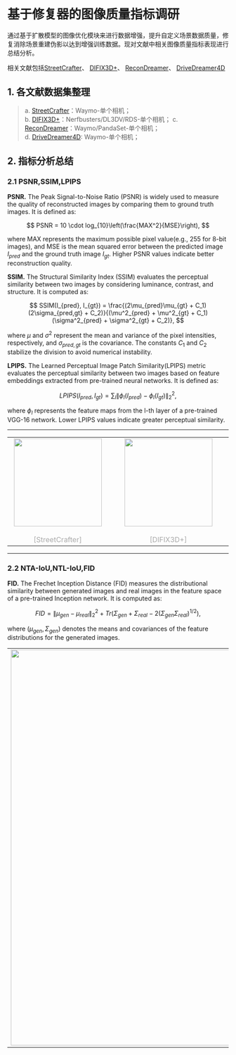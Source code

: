 # 基于修复器的图像质量指标调研
通过基于扩散模型的图像优化模块来进行数据增强，提升自定义场景数据质量，修复消除场景重建伪影以达到增强训练数据。现对文献中相关图像质量指标表现进行总结分析。

相关文献包括[StreetCrafter](https://arxiv.org/abs/2412.13188)、
[DIFIX3D+](https://arxiv.org/pdf/2503.01774?)、
[ReconDreamer](https://arxiv.org/pdf/2411.19548)、
[DriveDreamer4D](https://arxiv.org/pdf/2410.13571)

## 1. 各文献数据集整理
> a. [StreetCrafter](https://arxiv.org/abs/2412.13188)：Waymo-单个相机；   
> b. [DIFIX3D+](https://arxiv.org/pdf/2503.01774?)：Nerfbusters/DL3DV/RDS-单个相机；   
> c. [ReconDreamer](https://arxiv.org/pdf/2411.19548)：Waymo/PandaSet-单个相机；   
> d. [DriveDreamer4D](https://arxiv.org/pdf/2410.13571): Waymo-单个相机；

## 2. 指标分析总结
### 2.1 PSNR,SSIM,LPIPS
**PSNR.** The Peak Signal-to-Noise Ratio (PSNR) is widely used to measure the quality of reconstructed images by
comparing them to ground truth images. It is defined as:

$$
PSNR = 10 \cdot log_{10}\left(\frac{MAX^2}{MSE}\right),
$$

where MAX represents the maximum possible pixel value(e.g., 255 for 8-bit images), and MSE is the mean squared
error between the predicted image $I_{pred}$ and the ground truth image $I_{gt}$. Higher PSNR values indicate better reconstruction quality.

**SSIM.** The Structural Similarity Index (SSIM) evaluates the perceptual similarity between two images by considering
luminance, contrast, and structure. It is computed as:

$$
SSIM(I_{pred}, I_{gt}) = \frac{(2\mu_{pred}\mu_{gt} + C_1)(2\sigma_{pred,gt} + C_2)}{(\mu^2_{pred} + \mu^2_{gt} + C_1)(\sigma^2_{pred} + \sigma^2_{gt} + C_2)},
$$

where $\mu$ and $\sigma^2$ represent the mean and variance of the pixel intensities, respectively, and $\sigma_{pred,gt}$ is the covariance. The
constants $C_1$ and $C_2$ stabilize the division to avoid numerical instability.

**LPIPS.** The Learned Perceptual Image Patch Similarity(LPIPS) metric evaluates the perceptual similarity between two images based on 
feature embeddings extracted from pre-trained neural networks. It is defined as:

$$
LPIPS(I_{pred}, I_{gt}) = \sum_l \|\phi_l(I_{pred}) − \phi_l(I_{gt})\|_2^2,
$$

where $\phi_l$ represents the feature maps from the l-th layer of a pre-trained VGG-16 network. Lower LPIPS values indicate greater perceptual similarity.

---

<table rules="none" align="center">
  <tr>
    <td> 
      <center>
        <img src="https://github.com/user-attachments/assets/a6672032-a1a3-4818-a589-6097667f596e" height="200px">
        <br/>
        <font color="AAAAAA">&emsp;&emsp;&emsp;&emsp;&emsp;&emsp;&emsp;[StreetCrafter]</font>
      </center>
    </td>
    <td> 
      <center>
        <img src="https://github.com/user-attachments/assets/30a8abaa-41f4-46bf-bd53-bf5deb35344d" height="200px">
        <br/>
        <font color="AAAAAA">&emsp;&emsp;&emsp;&emsp;&emsp;&emsp;&emsp;&emsp;&emsp;&emsp;&emsp;&emsp;&emsp;[DIFIX3D+]</font>
      </center>
    </td>
  </tr>
</table>

---

### 2.2 NTA-IoU,NTL-IoU,FID
**FID.** The Frechet Inception Distance (FID) measures the distributional similarity between generated images and real
images in the feature space of a pre-trained Inception network. It is computed as:

$$
FID =  \| \mu_{gen} - \mu_{real}\|_2^2 + Tr(\Sigma _{gen} + \Sigma _{real} - 2(\Sigma _{gen} \Sigma _{real})^{1/2}),
$$

where $(\mu_{gen},\Sigma _{gen})$ denotes the means and covariances of the feature distributions for the generated images.

<table rules="none" align="center">
  <tr>
    <td> 
      <center>
        <img src="https://github.com/user-attachments/assets/84251746-b694-445e-ae80-ed8b13b34f86" width="900px">
        <br/>
      </center>
    </td>
</table>
